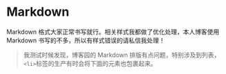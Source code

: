 # Markdown

Markdown 格式大家正常书写就行。相关样式我都做了优化处理，本人博客使用 Markdown 书写的不多，所以有样式错误的请私信我处理！

> 我测试时候发现，博客园的 Markdown 排版有点问题，特别涉及到列表，```<li>```标签的生产有时会将下面的元素也包裹起来。